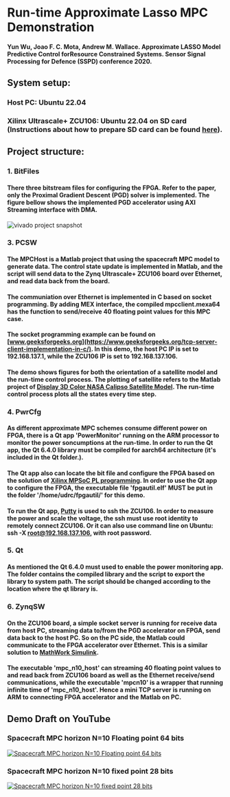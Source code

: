 # Run-time Approximate Lasso MPC Demonstration

#### Yun Wu, Joao F. C. Mota, Andrew M. Wallace. Approximate LASSO Model Predictive Control forResource Constrained Systems. Sensor Signal Processing for Defence (SSPD) conference 2020. 

## System setup:

### Host PC: Ubuntu 22.04

### Xilinx Ultrascale+ ZCU106: Ubuntu 22.04 on SD card (Instructions about how to prepare SD card can be found [here](https://github.com/wincle626/ZCU106_SD_Card_Setup)).

## Project structure:

### 1. BitFiles

#### There three bitstream files for configuring the FPGA. Refer to the paper, only the Proximal Gradient Descent (PGD) solver is implemented. The figure bellow shows the implemented PGD accelerator using AXI Streaming interface with DMA. 

![vivado project snapshot](https://github.com/wincle626/SSPD2020Demo/blob/main/pics/vivadoproj.png)

### 3. PCSW

#### The MPCHost is a Matlab project that using the spacecraft MPC model to generate data. The control state update is implemented in Matlab, and the script will send data to the Zynq Ultrascale+ ZCU106 board over Ethernet, and read data back from the board. 

#### The communiation over Ethernet is implemented in C based on socket programming. By adding MEX interface, the compiled mpcclient.mexa64 has the function to send/receive 40 floating point values for this MPC case. 

#### The socket programming example can be found on [www.geeksforgeeks.org](https://www.geeksforgeeks.org/tcp-server-client-implementation-in-c/). In this demo, the host PC IP is set to 192.168.137.1, while the ZCU106 IP is set to 192.168.137.106. 

#### The demo shows figures for both the orientation of a satellite model and the run-time control process. The plotting of satellite refers to the Matlab project of [Display 3D Color NASA Calipso Satellite Model](https://uk.mathworks.com/matlabcentral/fileexchange/71148-display-3d-color-nasa-calipso-satellite-model?requestedDomain=). The run-time control process plots all the states every time step. 
  
### 4. PwrCfg

#### As different approximate MPC schemes consume different power on FPGA, there is a Qt app 'PowerMonitor' running on the ARM processor to monitor the power soncumptions at the run-time. In order to run the Qt app, the Qt 6.4.0 library must be compiled for aarch64 architecture (it's included in the Qt folder.). 

#### The Qt app also can locate the bit file and configure the FPGA based on the solution of [Xilinx MPSoC PL programming](https://xilinx-wiki.atlassian.net/wiki/spaces/A/pages/18841847/Solution+ZynqMP+PL+Programming?f=print). In order to use the Qt app to configure the FPGA, the executable file 'fpgautil.elf' MUST be put in the folder '/home/udrc/fpgautil/' for this demo. 

#### To run the Qt app, [Putty](https://www.putty.org/) is used to ssh the ZCU106. In order to measure the power and scale the voltage, the ssh must use root identity to remotely connect ZCU106. Or it can also use command line on Ubuntu: ssh -X root@192.168.137.106, with root password. 
  
### 5. Qt

#### As mentioned the Qt 6.4.0 must used to enable the power monitoring app. The folder contains the compiled library and the script to export the library to system path. The script should be changed according to the location where the qt library is. 
  
### 6. ZynqSW

#### On the ZCU106 board, a simple socket server is running for receive data from host PC, streaming data to/from the PGD accelerator on FPGA, send data back to the host PC. So on the PC side, the Matlab could communicate to the FPGA accelerator over Ethernet. This is a similar solution to [MathWork Simulink](https://uk.mathworks.com/help/hdlcoder/ug/getting-started-with-hardware-software-codesign-workflow-for-zynq-ultrascale-mpsoc-devices.html#d124e132669). 

#### The executable 'mpc_n10_host' can streaming 40 floating point values to and read back from ZCU106 board as well as the Ethernet receive/send communications, while the executable 'mpcn10' is a wrapper that running infinite time of 'mpc_n10_host'. Hence a mini TCP server is running on ARM to connecting FPGA accelerator and the Matlab on PC. 

#### 

## Demo Draft on YouTube

### Spacecraft MPC horizon N=10 Floating point 64 bits

[![Spacecraft MPC horizon N=10 Floating point 64 bits](https://i9.ytimg.com/vi_webp/Q4_9WLV2qkc/mq2.webp?sqp=CPyfy6QG-oaymwEmCMACELQB8quKqQMa8AEB-AH-CIAC0AWKAgwIABABGFYgXyhlMA8=&rs=AOn4CLAkn1tr2Sg-txdKoso0rV6GyzpGow)](https://youtu.be/Q4_9WLV2qkc)

### Spacecraft MPC horizon N=10 fixed point 28 bits

[![Spacecraft MPC horizon N=10 fixed point 28 bits](https://i9.ytimg.com/vi_webp/GR8h1Lunoiw/mq2.webp?sqp=CPyfy6QG-oaymwEmCMACELQB8quKqQMa8AEB-AH-CIAC0AWKAgwIABABGFYgXyhlMA8=&rs=AOn4CLB3rw22HIuYc6_LVnZJznA4x4fkXw)](https://youtu.be/GR8h1Lunoiw)

